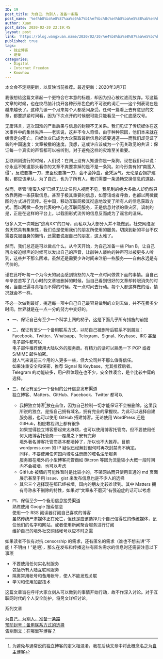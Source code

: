 ```yaml
---
ID: 19
post_title: 为自己，为别人，准备一条路
post_name: '%e4%b8%ba%e8%87%aa%e5%b7%b1%ef%bc%8c%e4%b8%ba%e5%88%ab%e4%ba%ba%ef%bc%8c%e5%87%86%e5%a4%87%e4%b8%80%e6%9d%a1%e8%b7%af'
author: Xuan
post_date: 2020-02-20 22:19:45
layout: post
link: 'https://blog.wangxuan.name/2020/02/20/%e4%b8%ba%e8%87%aa%e5%b7%b1%ef%bc%8c%e4%b8%ba%e5%88%ab%e4%ba%ba%ef%bc%8c%e5%87%86%e5%a4%87%e4%b8%80%e6%9d%a1%e8%b7%af/'
published: true
tags:
  - 独立博客
  - 避秦
categories:
  - Digital
  - Internet Freedom
  - Knowhow
---
```

本文会不定期更新，以反映当前推荐。最近更新：2020年3月7日

我很想给这篇文章起一个更符合它本意的标题，却因为担心被过滤而放弃。写这篇文章的时候，也在绞尽脑汁绕开各种形形色色的不可说的词汇——这个列表现在是越来越长了。这种荒诞一个月来每个人都感同身受。任何一篇看上去有意思的文章，都要抓紧时间看，因为下次点开的时候很可能只能看见一个红底感叹号。

无庸讳言，这次国难的严重后果与信息的封锁不无关系。我们见证了传统媒体在这次事件中的集体失声——老实说，这并不令人奇怪，由于种种原因，他们本来就在缓慢走向死亡。自媒体业已成为大众获取最新信息的首要通道——而我们却见证了新的中国速度：文章被撤的速度。我想，这或许应该成为一个无关政见的共识：保证每一个真实的声音都可以被听到，对于避免这样的灾难至关重要。

互联网刚流行的时候，人们说：在网上没有人知道你是一条狗。现在我们可以说：你永远不知道那头看你的文章不爽要拿掉的是不是一条狗。如今形势有如“南蛮入侵”，反贼要挨一刀，忠臣也要挨一刀，会不会掉血，全凭运气。无论是否拥护建制，都应该承认，为了自己，也为了所有人，我们需要一条通畅交换信息的道路。

然而，尽管“南蛮入侵”已经无法让任何人视而不见，我见到的绝大多数人却仍然只依靠两微一条获取信息。甚至于极其重要的信息，如警讯或者呼救，也都以两微截图的方式进行流传。在中国，移动互联网极其彻底地改变了所有人的信息获取方式。而以两微一条为代表的中心化互联网服务，正是信息封锁的重灾区。讽刺的是，正是在这样的平台上，以截图形式流传的信息反而成为了谣言的温床。

很多人又一次喊出“逃离XX”的口号，而私以为大部分人并不能做到。社交网络服务天然具有集聚性，我们总是使用我们的朋友所使用的服务。切换到新的平台不仅需要克服自身的懒惰，还需要说服自己的朋友，这太难了。

然而，我们总还是可以做点什么。从今天开始，为自己准备一些 Plan B，让自己再次被迫噤声的时候可以发出自己的声音，让敲钟人敲响的钟声可以被更多人听到，这些并不那么困难。虽然还是需要少许时间来注册一些服务——自由永远是有代价的。

谨在此呼吁每一个为今天的局面感到愤怒的人花一点时间做做下面的事情。当自己辛辛苦苦写了几小时的文章被删掉的时候，当自己看到很好的文章却转眼消失的时候，当自己遍寻真相而不得的时候，花一点时间去行动。每个人都这样做的话，情况就会不一样。

不必一次做到最好，挑选每一项中自己自己最容易做到的立刻去做，并不花费多少时间。世界就是在一点一分的努力中变好的。

- 一、保证自己有至少一个科学上网的梯子，这是下面几乎所有措施的前提

- 二、保证有至少一个备用联系方式，以防自己被删号后联系不到朋友：  
  Facebook、Twitter、Whatsapp、Telegram、Signal、Keybase、IRC 甚至电子邮件都可以  
  电子邮件推荐使用大陆以外的服务商。有精力的话可以熟悉一下 PGP 或者 S/MIME 邮件加密。   
  就人气来说前三个用的人更多一些，但大公司并不那么值得信任。  
  如果注重安全和保密，推荐 Signal 和 Keybase，尤其推荐后者。  
  Telegram 的功能较多，用户群体现在也不少，安全性凑合，是个比较中庸的选择。

- 三、保证有至少一个备用的公开信息发布渠道  
  独立博客、Matters、GitHub、Facebook、Twitter 都可以   
  - 我把独立博客[^1]放在首位，因为自己控制一切才能保证不会被删除。这里我所说的独立，是指自己拥有域名，拥有完全的掌握权。为此可以选择自建服务器，也可以使用 GitHub 搭建博客。无论使用 WordPress 还是 GitHub，相应教程网上都有很多  
    如果觉得独立博客搭起来太麻烦，也可以使用博客托管商，但不要使用任何大陆博客托管商——覆巢之下安有完卵  
    境外著名博客托管商基本都墙掉了，所以也不大推荐。目前 wordpress.com 的 IP 疑似已经解封但何时再次封禁尚不确定。  
    同样，不要使用任何国内域名注册商的域名注册服务  
    服务器在境外的小型博客托管商如 Bitcron 等因为流量较小大概一段时间内不会被墙，也可以考虑
  - GitHub 被墙的可能性暂时是比较小的，不架网站而只使用普通的 md 页面展示甚至于用 issue、gist 来发布信息也是不少人的选择
  - 其它三个选择现在都已经被墙，国内的朋友比较难读到。其中 Matters 拥有号称永不删除的特性，如果对“文章永不磨灭”有强迫症的话可以考虑

- 四、保留至少一个备用信息接受渠道   
  熟练使用 Google 搜索信息   
  使用一个 RSS 阅读器订阅自己喜欢的博客   
  虽然传统严肃媒体正在死亡，但还是应该选择几个自己信得过的传统媒体，记住他们的名字和网站。或者使用新闻聚合服务进行订阅   
  维护自己的境外社交网络帐号以应不时之需 

如果读者不仅有对抗 censorship 的需求，还有匿名的需求（谁也不想去讲“不能！不明白！”是吧），那么在发布和传播这些有匿名需求的信息时还需要注意以下事项

- 不要使用任何实名制服务  
  包括所有大陆互联网服务
- 隔离常用帐号和备用帐号，使人不能发现关联
- 学习和使用加密技术 

这篇文章旨在呼吁大家立刻从可以做到的事情开始行动，故不作深入讨论。对于互联网时代的个人安全防护，将另文详细讨论。

系列文章

[为自己，为别人，准备一条路](https://blog.wangxuan.name/2020/02/20/%e4%b8%ba%e8%87%aa%e5%b7%b1%ef%bc%8c%e4%b8%ba%e5%88%ab%e4%ba%ba%ef%bc%8c%e5%87%86%e5%a4%87%e4%b8%80%e6%9d%a1%e8%b7%af/)  
[预防封号：备用联系方式的选择](https://blog.wangxuan.name/2020/02/21/plan-b-after-account-closed/)  
[告别删文：在哪里写博客？](https://blog.wangxuan.name/2020/03/04/where-to-host-my-blog/)

[^1]: 为避免与通常说的独立博客的定义相混淆，我在后续文章中将此概念名之为[自主博客](https://blog.wangxuan.name/2020/03/04/where-to-host-my-blog/#fn-75-1)